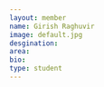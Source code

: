 ```yaml
---
layout: member
name: Girish Raghuvir
image: default.jpg
desgination:
area:
bio:
type: student
---
```

